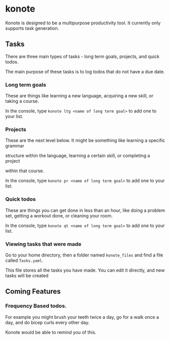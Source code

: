 # konote 

Konote is designed to be a multipurpose productivity tool. It currently only supports task generation.

## Tasks

There are three main types of tasks - long term goals, projects, and quick todos. 

The main purpose of these tasks is to log todos that do not have a due date. 

### Long term goals
These are things like learning a new language, acquiring a new skill, or taking a course.

In the console, type `konote ltg <name of long term goal>` to add one to your list.

### Projects
These are the next level below. It might be something like learning a specific grammar

structure within the language, learning a certain skill, or completing a project

within that course.

In the console, type `konote pr <name of long term goal>` to add one to your list.

### Quick todos
These are things you can get done in less than an hour, like doing a problem set,
getting a workout done, or cleaning your room.

In the console, type `konote qt <name of long term goal>` to add one to your list.

### Viewing tasks that were made
Go to your home directory, then a folder named `konote_files` and find a file called `Tasks.yaml`.

This file stores all the tasks you have made. You can edit it directly, and new tasks will be created

## Coming Features

### Frequency Based todos. 

For example you might brush your teeth twice a day, go for a walk once a day, and do bicep curls every other day.

Konote would be able to remind you of this.
